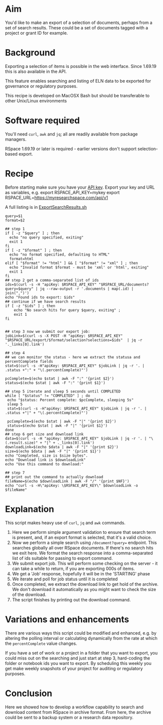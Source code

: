 # Aim

You'd like to make an export of a selection of documents, perhaps from a set of search results.
These could be a set of documents tagged with a project or grant ID for example.

# Background

Exporting a selection of items is possible in the web interface. Since 1.69.19 this is also available in the API.

This feature enables searching and listing of ELN data to be exported for governance or regulatory purposes.

This recipe is developed on MacOSX Bash but should be transferable to other Unix/Linux environments

# Software required

You'll need `curl`, `awk` and `jq`; all are readily available from package managers.

RSpace 1.69.19 or later is required - earlier versions don't support selection-based export.

# Recipe

Before starting make sure you have your [API key](https://researchspace.helpdocs.io/article/v0dxtfvj7u-rspace-api-introduction). Export your key and URL as variables, e.g.
export RSPACE_API_KEY=mykey
export RSPACE_URL=https://myresearchspace.com/api/v1

A full listing is in [ExportSearchResults.sh](ExportSearchResults.sh)

```
query=$1
format=$2

## step 1
if [ -z "$query" ] ; then
  echo "no query specified, exiting"
  exit 1
fi
if [ -z "$format" ] ; then
  echo "no format specified, defaulting to HTML"
  format=html
elif [ "$format" != "html" ] && [ "$format" != "xml" ] ; then
  echo "Invalid format $format - must be 'xml' or 'html', exiting"
  exit 1
fi
## step 2 get a comma-separated list of ids
ids=$(curl -s -H "apiKey: $RSPACE_API_KEY" "$RSPACE_URL/documents?query=$query" | jq --raw-output -r '.documents | map(.id) | join(",")')
echo "Found ids to export: $ids"
## continue if we have search results
if [ -z "$ids" ] ; then
	echo "No search hits for query $query, exiting" ;
	exit 1
fi


## step 3 now we submit our export job:
jobLink=$(curl -s -X POST -H "apiKey: $RSPACE_API_KEY" "$RSPACE_URL/export/$format/selection?selections=$ids"  | jq -r '._links[0].link')

## step 4
## we can monitor the status - here we extract the statusa and percentComplete fields
stat=$(curl -s -H"apiKey: $RSPACE_API_KEY" $jobLink | jq -r '. | .status +":" + "\(.percentComplete)"')

pcComplete=$(echo $stat | awk -F ":" '{print $2}')
status=$(echo $stat | awk -F ":" '{print $1}')

## step 5 iterate and sleep 5 seconds until COMPLETED
while [ "$status" != "COMPLETED" ] ; do
 echo "$status: Percent complete: $pcComplete, sleeping 5s"
 sleep 5
 stat=$(curl -s -H"apiKey: $RSPACE_API_KEY" $jobLink | jq -r '. | .status +"|" + "\(.percentComplete)"')

 pcComplete=$(echo $stat | awk -F "|" '{print $2}')
 status=$(echo $stat | awk -F "|" '{print $1}')
done
## step 6 get size and download link
data=$(curl -s -H "apiKey: $RSPACE_API_KEY" $jobLink | jq -r '. | "\(.result.size)" + "|" + ._links[0].link')
downloadLink=$(echo $data | awk -F "|" '{print $2}')
size=$(echo $data | awk -F "|" '{print $1}')
echo "Completed, size is $size bytes".
echo "Download link is $downloadLink"
echo "Use this command to download:"

## step 7
## print out the command to actually download
fileName=$(echo $downloadLink | awk -F "/" '{print $NF}')
echo "curl -s -H\"apiKey: \$RSPACE_API_KEY\" $downloadLink -o $fileName"
```

# Explanation

This script makes heavy use of `curl`, `jq` and `awk` commands. 

1. Here we perform simple argument validation to ensure that search term is present, and, if an export format is selected, that it's a valid choice.
2. Now we perform a simple search using `/document?query=` endpoint. This searches globally all over RSpace documents. 
If there's no search hits we exit here. We format the search response into a comma-separated list of ids suitable for passing to export command.
3. We submit export job. This will perform some checking on the server - it can take a while to return, if you are exporting 000s of items.
4. We get a 'Job' response, hopefully it will be in the 'STARTING' phase
5. We iterate and poll for job status until it is completed
6. Once completed, we extract the download link to get hold of the archive. We don't download it automatically as you might want to check the size of the download.
7. The script finishes by printing out the download command.

# Variations and enhancements

There are various ways this script could be modified and enhanced, e.g. by altering the polling interval or calculating dynamically from the rate at which the `percentComplete` value changes. 

If you have a set of work or a project in a folder that you want to export, you could miss out on the searching and just start at step 3, hard-coding the folder or notebook ids you want to export. By scheduling this weekly you get make weekly snapshots of your project for auditing or regulatory purposes. 

# Conclusion

Here we showed how to develop a workflow capability to search and download content from RSpace in archive format. From here, the archive  could be sent to a backup system or a research data repository.